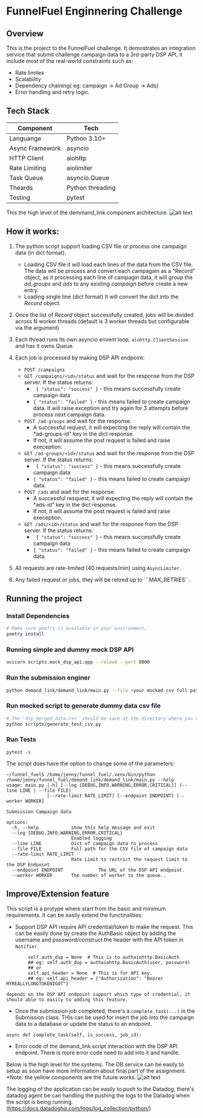 # FunnelFuel Enginnering Challenge
## Overview
This is the project to the FunnelFuel challenge. It demostrates an integration service that submit challenge campaign data to a 3rd-party DSP API, it include most of the real-world constraints such as:
* Rate limites
* Scalability
* Dependency chaining( eg: campaign -> Ad Group -> Ads)
* Error handling and retry logic.

## Tech Stack
| Component | Tech |
|---|---|
| Languange | Python 3.10+ |
| Async Framework | asyncio |
| HTTP Client | aiohttp |
| Rate Limiting | aiolimiter |
| Task Queue | asyncio.Queue |
| Theards | Python threading |
| Testing | pytest |

This the high level of the demmand_link component architecture.
![alt text](misc/image.png)

## How it works:
1. The python script support loading CSV file or process one campaign data (in dict format).
    * Loading CSV file
        it will load each lines of the data from the CSV file. The data will be process and convert each campagain as a "Record" object, as it processing each line of campagin data, it will group the *ad_groups* and *ads* to any existing *campaign* before create a new entry.
    * Loading single line (dict format)
        It will convert the dict into the *Record* object.

2. Once the list of *Record* object successfully created, jobs will be divided across N worker threads (default is 3 worker threads but configurable via the argument)
3. Each thread  runs its own asyncio envent loop, ```aiohttp.ClientSession``` and has it owns Queue.
4. Each job is processed by making DSP API endpoint:
    * ``` POST /campaigns ```
    * ``` GET /campaigns/<id>/status ``` and wait for the response from the DSP server. If the status returns:
        - ``` { "status": "success" }``` - this means successfully create campaign data
        - ``` { "status": "failed" } ``` - this means failed to create campaign data. It will raise exception and try again for 3 attempts before process next campaign data.
    * ``` POST /ad-groups ``` and wait for the response.
        - A successful request, it will expecting the reply will contain the *ad-groups-id" key in the dict response.
        - If not, it will assume the post request is failed and raise exeception.
    * ``` GET /ad-groups/<id>/status ``` and wait for the response from the DSP server. If the status returns:
        - ``` { "status": "success" }``` - this means successfully create campaign data
        - ``` { "status": "failed" } ``` - this means failed to create campaign data.
    * ``` POST /ads ``` and wait for the response.
        - A successful resquest, it will expecting the reply will contain the *ads-id" key in the dict response.
        - If not, it will assume the post request is failed and raise exeception.
    * ``` GET /ads/<id>/status ``` and wait for the response from the DSP server. If the status returns:
        - ``` { "status": "success" }``` - this means successfully create campaign data
        - ``` { "status": "failed" } ``` - this means failed to create campaign data.
5. All requests are rate-limited (40 requests/min) using ```AsyncLimiter```.
6. Any failed request or jobs, they will be retired up to ```MAX_RETRIES``.


## Running the project
### Install Dependencies
```bash
# Make sure poetry is available in your environment.
poetry install

```
### Running simple and dummy mock DSP API
```bash
uvicorn scripts.mock_dsp_api:app --reload --port 8000
```

### Run the submission enginer
```bash
python demand_link/demand_link/main.py --file <your mocked csv full path>/dsp_merged_data.csv
```

### Run mocked script to generate dummy data csv file
```bash
# The 'dsp_merged_data.csv' should be save at the directory where you run the generate_test_csv.py
python scripts/generate_test_csv.py
```

### Run Tests
```
pytest -s
```

The script does have the option to change some of the parameters:
```
~/funnel_fuel$ /home/jenny/funnel_fuel/.venv/bin/python /home/jenny/funnel_fuel/demand_link/demand_link/main.py --help
usage: main.py [-h] [--log {DEBUG,INFO,WARNING,ERROR,CRITICAL}] (--line LINE | --file FILE)
               [--rate-limit RATE_LIMIT] [--endpoint ENDPOINT] [--worker WORKER]

Submission Campaign data

options:
  -h, --help            show this help message and exit
  --log {DEBUG,INFO,WARNING,ERROR,CRITICAL}
                        Enabled logging
  --line LINE           Dict of campaign data to process
  --file FILE           Full path for the CSV file of campaign data
  --rate-limit RATE_LIMIT
                        Rate Limit to restrict the request limit to the DSP Endpoint
  --endpoint ENDPOINT             The URL of the DSP API endpoint.
  --worker WORKER       The number of worker to the queue..
```


## Improve/Extension feature
This script is a protype where start from the basic and minimum requirements. It can be easily extend the functinalities:
* Support DSP API require API credential/token to make the request. This can be easily done by create the AuthBasic object by adding the username and password/construct the header with the API token in ```Notifier```.
```
        self.auth_dsp = None  # This is to authaiohttp.BasicAuth
        ## eg: self.auth_dsp = authaiohttp.BasicAuth(user, password)
        ## or
        self.api_header = None  # This is for API key.
        ## eg: self.api_header = {"Authorization": "Bearer MYREALLYLONGTOKENIGOT"}

```
    depends on the DSP API endpoint support which type of credential, it should able to easily to adding this feature.
* Once the submission job completed, there's a ```complete_task(...)``` in the Submission class. THis can be used for insert the job into the campaign data to a database or update the status to an endpoint.
```
async def complete_task(self, is_success, job_id):
```

* Error code of the demand_link script interaction with the DSP API endpoint. There is more error code need to add into it and handle.

Below is the high level for the systems. The DB service can be easily to setup as soon have more information about final part of the assignment.
*Note: the yellow components are the future works.
![alt text](misc/future_work_image.png)

The logging of the application can be easily to push to the Datadog, there's datadog agent be can handling the pushing the logs to the Datadog when the script is being running. (https://docs.datadoghq.com/logs/log_collection/python/)
